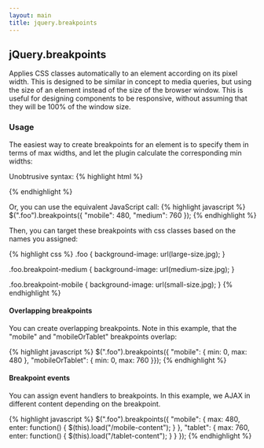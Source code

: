```yaml
---
layout: main
title: jquery.breakpoints
---
```


## jQuery.breakpoints
Applies CSS classes automatically to an element according on its pixel width. This is designed to be similar in concept to media queries, but using the size of an element instead of the size of the browser window. This is useful for designing components to be responsive, without assuming that they will be 100% of the window size.

### Usage

The easiest way to create breakpoints for an element is to specify them in terms of max widths, and let the plugin calculate the corresponding min widths:

Unobtrusive syntax:
{% highlight html %}
<div class="foo" data-breakpoints="mobile:480; medium:760;"></div>
{% endhighlight %}

Or, you can use the equivalent JavaScript call:
{% highlight javascript %}
$(".foo").breakpoints({ "mobile": 480, "medium": 760 });
{% endhighlight %}

Then, you can target these breakpoints with css classes based on the names you assigned:

{% highlight css %}
.foo
{
    background-image: url(large-size.jpg);
}

.foo.breakpoint-medium
{
    background-image: url(medium-size.jpg);
}

.foo.breakpoint-mobile
{
    background-image: url(small-size.jpg);
}
{% endhighlight %}

#### Overlapping breakpoints

You can create overlapping breakpoints. Note in this example, that the "mobile" and "mobileOrTablet" breakpoints overlap:

{% highlight javascript %}
$(".foo").breakpoints({ "mobile": { min: 0, max: 480 }, "mobileOrTablet": { min: 0, max: 760 }});
{% endhighlight %}

#### Breakpoint events

You can assign event handlers to breakpoints. In this example, we AJAX in different content depending on the breakpoint.

{% highlight javascript %}
$(".foo").breakpoints({ 
    "mobile": 
    { 
        max: 480, 
        enter: function() 
        {
            $(this).load("/mobile-content"); 
        } 
    }, 
    "tablet": 
    { 
        max: 760,
        enter: function() 
        {
            $(this).load("/tablet-content"); 
        } 
    }
});
{% endhighlight %}

